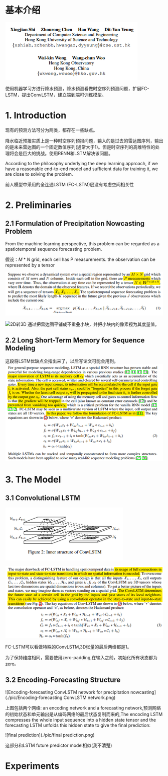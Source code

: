 # 基本介绍

![作者](./pic/作者.png) 

使用机器学习方进行降水预测，降水预测看做时空序列预测问题，扩展FC-LSTM，提出ConvLSTM，建立端到端可训练模型。

# 1. Introduction

现有的预测方法可分为两类，都存在一些缺点。

降水临近预报实质上是一种时空序列预报问题，输入的是过去的雷达图序列，输出的是未来雷达图的一个固定数值序列(通常大于1)。但是时空序列的高维特性的处理将会是巨大的挑战。使用RENN和LSTM解决该问题。

According to the philosophy underlying the deep learning approach, if we have a reasonable end-to-end model and sufficient data for training it, we are close to solving the problem. 

前人模型中采用的全连通LSTM (FC-LSTM)层没有考虑空间相关性

# 2. Preliminaries

## 2.1 Formulation of Precipitation Nowcasting Problem

From the machine learning perspective, this problem can be regarded as a spatiotemporal sequence forecasting problem.

假设：$M*N$ grid, each cell has P measurements. the observation can be represented by a tensor 

![假设](./pic/假设.png) 

![2D转3D](./pic/2D转3D.png) 通过把雷达图平铺成不重叠小块，并把小块内的像素视为其度量值。

## 2.2 Long Short-Term Memory for Sequence Modeling

这段将LSTM优缺点全指出来了，以后写论文可能会用到。
![LSTM](./pic/LSTM.png) 

# 3. The Model

## 3.1 Convolutional LSTM

![Inner structure of ConvLSTM](./pic/ConvLSTM.png) 

![ConvLSTM公式](./pic/ConvLSTM_2.png) 

FC-LSTM可以看做特殊的ConvLSTM,3D张量的最后两维都是1。

为了保持维度相同，需要使用zero-padding,在输入之前，初始化所有状态都为zero。

## 3.2 Encoding-Forecasting Structure

![Encoding-forecasting ConvLSTM network for precipitation nowcasting](./pic/Encoding-forecasting ConvLSTM network.png) 

上图包括两个网络: an encoding network and a forecasting network,预测网络的初始状态和单元输出是从编码网络的最后状态复制而来的,The encoding LSTM compresses the whole input sequence into a hidden state tensor and the forecasting LSTM unfolds this hidden state to give the final prediction:

![final prediction](./pic/final prediction.png) 

这部分和LSTM future predictor model相似(我不清楚)

# Experiments


